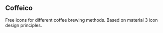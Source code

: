 ## Coffeico

Free icons for different coffee brewing methods.
Based on material 3 icon design principles.
